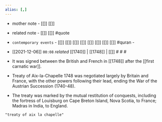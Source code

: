 ```yaml
---
alias: [,]
---
```

- mother note - [[]] [[]]
- related note - [[]] [[]] #quote 
- `contemporary events` - [[]] [[]] [[]] [[]] [[]] [[]] [[]] [[]] #quran - 

- [[2021-12-06]]  `00:08` _related_ [[1740]] | [[1748]] | [[]] # # #
- It was signed between the British and French in [[1748]] after the [[first carnatic war]].
- Treaty of Aix-la-Chapelle 1748 was negotiated largely by Britain and France, with the other powers following their lead, ending the War of the Austrian Succession (1740-48).
- The treaty was marked by the mutual restitution of conquests, including the fortress of Louisburg on Cape Breton Island, Nova Scotia, to France; Madras in India, to England.

```query
"treaty of aix la chapelle"
```